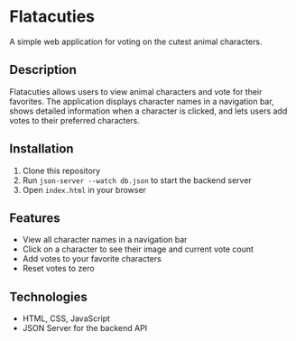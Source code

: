 # Flatacuties

A simple web application for voting on the cutest animal characters.

## Description

Flatacuties allows users to view animal characters and vote for their favorites. The application displays character names in a navigation bar, shows detailed information when a character is clicked, and lets users add votes to their preferred characters.

## Installation

1. Clone this repository
2. Run `json-server --watch db.json` to start the backend server
3. Open `index.html` in your browser

## Features

- View all character names in a navigation bar
- Click on a character to see their image and current vote count
- Add votes to your favorite characters
- Reset votes to zero

## Technologies

- HTML, CSS, JavaScript
- JSON Server for the backend API